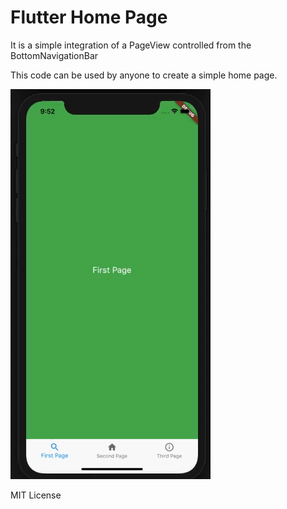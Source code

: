 # Flutter Home Page
It is a simple integration of a PageView controlled from the BottomNavigationBar

This code can be used by anyone to create a simple home page.

<img src="demo.gif"/>

MIT License
